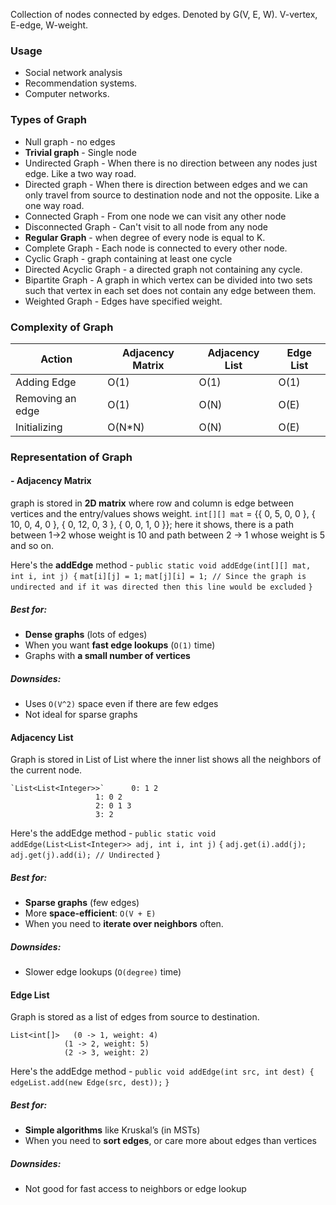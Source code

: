 Collection of nodes connected by edges. Denoted by G(V, E, W). V-vertex, E-edge, W-weight.

### Usage

- Social network analysis 
- Recommendation systems.
- Computer networks.

### Types of Graph

- Null graph - no edges
- **Trivial graph** - Single node
- Undirected Graph - When there is no direction between any nodes just edge. Like a two way road.
- Directed graph - When there is direction between edges and we can only travel from source to destination node and not the opposite. Like a one way road.
- Connected Graph - From one node we can visit any other node
- Disconnected Graph - Can't visit to all node from any node
- **Regular Graph** - when degree of every node is equal to K.
- Complete Graph - Each node is connected to every other node.
- Cyclic Graph - graph containing at least one cycle
- Directed Acyclic Graph - a directed graph not containing any cycle.
- Bipartite Graph - A graph in which vertex can be divided into two sets such that vertex in each set does not contain any edge between them.
- Weighted Graph - Edges have specified weight.

### Complexity of Graph
| Action           | Adjacency Matrix | Adjacency List | Edge List |
|------------------|------------------|----------------|-----------|
| Adding Edge      | O(1)             | O(1)           | O(1)      |
| Removing an edge | O(1)             | O(N)           | O(E)      |
| Initializing     | O(N*N)           | O(N)           | O(E)      |

### Representation of Graph

#### - Adjacency Matrix

graph is stored in **2D matrix** where row and column is edge between vertices and the entry/values shows weight.
			`int[][] mat` =  {{ 0, 5, 0, 0 },
                        { 10, 0, 4, 0 },
                        { 0, 12, 0, 3 },
                        { 0, 0, 1, 0 }};
    here it shows, there is a path between 1->2 whose weight is 10 and path between 2 -> 1 whose weight is 5 and so on.

Here's the **addEdge** method -
		`public static void addEdge(int[][] mat, int i, int j) {`
	        `mat[i][j] = 1;`
	        `mat[j][i] = 1; // Since the graph is undirected and if it was directed then this line would be excluded`
	    `}`

##### Best for:
- **Dense graphs** (lots of edges)
- When you want **fast edge lookups** (`O(1)` time)
- Graphs with **a small number of vertices**
##### Downsides:
- Uses `O(V^2)` space even if there are few edges
- Not ideal for sparse graphs

#### Adjacency List
Graph is stored in List of List where the inner list shows all the neighbors of the current node.

	`List<List<Integer>>`	   0: 1 2 
					   1: 0 2 
				       2: 0 1 3 
				       3: 2

Here's the addEdge method - 
		`public static void addEdge(List<List<Integer>> adj, int i, int j)`
		`{`
	        `adj.get(i).add(j);`
	        `adj.get(j).add(i); // Undirected`
	    `}`

##### Best for:
- **Sparse graphs** (few edges)
- More **space-efficient**: `O(V + E)`
- When you need to **iterate over neighbors** often.
##### Downsides:
- Slower edge lookups (`O(degree)` time)

#### Edge List
Graph is stored as a list of edges from source to destination.

	List<int[]>   (0 -> 1, weight: 4)
				(1 -> 2, weight: 5)
				(2 -> 3, weight: 2)
				
Here's the addEdge method -
		`public void addEdge(int src, int dest) {`
	        `edgeList.add(new Edge(src, dest));`
	    `}`

##### Best for:
- **Simple algorithms** like Kruskal’s (in MSTs)
- When you need to **sort edges**, or care more about edges than vertices
##### Downsides:
- Not good for fast access to neighbors or edge lookup